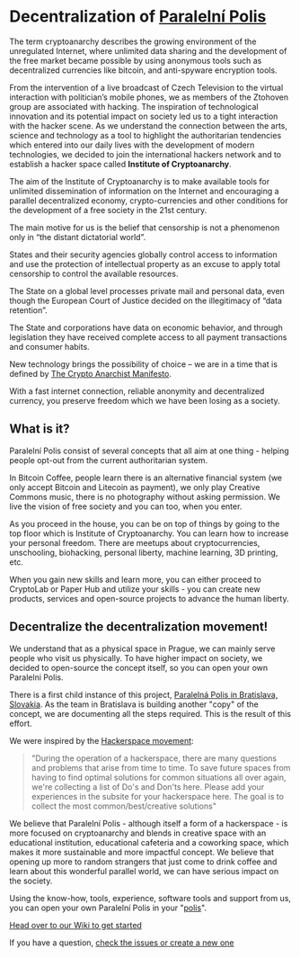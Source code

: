 # Decentralization of [Paralelní Polis](https://www.paralelnipolis.cz/o-nas/en/)

The term cryptoanarchy describes the growing environment of the
unregulated Internet, where unlimited data sharing and the development
of the free market became possible by using anonymous tools such
as decentralized currencies like bitcoin, and anti-spyware encryption
tools.

From the intervention of a live broadcast of Czech Television to
the virtual interaction with politician’s mobile phones, we as
members of the Ztohoven group are associated with hacking. The
inspiration of technological innovation and its potential impact
on society led us to a tight interaction with the hacker scene.
As we understand the connection between the arts, science and
technology as a tool to highlight the authoritarian tendencies which
entered into our daily lives  with the development of modern
technologies, we decided to join the international hackers network
and to establish a hacker space called **Institute of Cryptoanarchy**.

The aim of the Institute of Cryptoanarchy is to make available tools
for unlimited dissemination of information on the Internet and
encouraging a parallel decentralized economy, crypto-currencies and
other conditions for the development of a free society in the 21st
century.

The main motive for us is the belief that censorship is not a
phenomenon only in “the distant dictatorial world”.

States and their security agencies globally control access to
information and use the protection of intellectual property as an
excuse to apply total censorship to control the available resources.

The State on a global level  processes private mail and personal
data, even though the European Court of Justice decided on the
illegitimacy of “data retention”.

The State and corporations have data on economic behavior, and
through  legislation they have received  complete access to all
payment transactions and consumer habits.

New technology brings the possibility of choice – we are in a time
that is defined by [The Crypto Anarchist
Manifesto](https://www.activism.net/cypherpunk/crypto-anarchy.html).

With a fast internet connection, reliable anonymity and decentralized
currency, you preserve freedom which we have been losing as a
society.

## What is it?

Paralelní Polis consist of several concepts that all aim at one thing -
helping people opt-out from the current authoritarian system.

In Bitcoin Coffee, people learn there is an alternative financial system
(we only accept Bitcoin and Litecoin as payment), we only play Creative
Commons music, there is no photography without asking permission. We
live the vision of free society and you can too, when you enter.

As you proceed in the house, you can be on top of things by going to the
top floor which is Institute of Cryptoanarchy. You can learn how to
increase your personal freedom. There are meetups about
cryptocurrencies, unschooling, biohacking, personal liberty, machine
learning, 3D printing, etc.

When you gain new skills and learn more, you can either proceed to
CryptoLab or Paper Hub and utilize your skills - you can create new
products, services and open-source projects to advance the human
liberty.

## Decentralize the decentralization movement!

We understand that as a physical space in Prague, we can mainly serve
people who visit us physically. To have higher impact on society, we
decided to open-source the concept itself, so you can open your own
Paralelni Polis.

There is a first child instance of this project, [Paralelná Polis in
Bratislava, Slovakia](https://paralelnapolis.sk/homepage/). As the team
in Bratislava is building another "copy" of the concept, we are
documenting all the steps required. This is the result of this effort.

We were inspired by the [Hackerspace
movement](https://wiki.hackerspaces.org/Documentation):

> "During the operation of a hackerspace, there are many questions and
> problems that arise from time to time. To save future spaces from having
> to find optimal solutions for common situations all over again, we're
> collecting a list of Do's and Don'ts here. Please add your experiences
> in the subsite for your hackerspace here. The goal is to collect the
> most common/best/creative solutions"

We believe that Paralelní Polis - although itself a form of a hackerspace - is
more focused on cryptoanarchy and blends in creative space with an
educational institution, educational cafeteria and a coworking space,
which makes it more sustainable and more impactful concept. We believe
that opening up more to random strangers that just come to drink coffee
and learn about this wonderful parallel world, we can have serious
impact on the society.

Using the know-how, tools, experience, software tools and support from
us, you can open your own Paralelní Polis in your
"[polis](https://en.wikipedia.org/wiki/Polis)".

[Head over to our Wiki to get started](https://github.com/ParalelniPolis/ParalelniPolis-decentralized/wiki)

If you have a question, [check the issues or create a new one](https://github.com/ParalelniPolis/ParalelniPolis-decentralized/issues)
